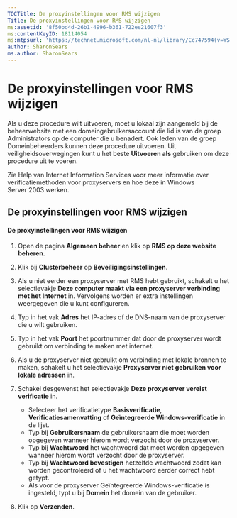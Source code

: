 ```yaml
---
TOCTitle: De proxyinstellingen voor RMS wijzigen
Title: De proxyinstellingen voor RMS wijzigen
ms:assetid: '8f50bd4d-26b1-4996-b361-722ee21607f3'
ms:contentKeyID: 18114054
ms:mtpsurl: 'https://technet.microsoft.com/nl-nl/library/Cc747594(v=WS.10)'
author: SharonSears
ms.author: SharonSears
---
```


De proxyinstellingen voor RMS wijzigen
======================================

Als u deze procedure wilt uitvoeren, moet u lokaal zijn aangemeld bij de beheerwebsite met een domeingebruikersaccount die lid is van de groep Administrators op de computer die u benadert. Ook leden van de groep Domeinbeheerders kunnen deze procedure uitvoeren. Uit veiligheidsoverwegingen kunt u het beste **Uitvoeren als** gebruiken om deze procedure uit te voeren.

Zie Help van Internet Information Services voor meer informatie over verificatiemethoden voor proxyservers en hoe deze in Windows Server 2003 werken.

De proxyinstellingen voor RMS wijzigen
--------------------------------------

#### De proxyinstellingen voor RMS wijzigen

1.  Open de pagina **Algemeen beheer** en klik op **RMS op deze website beheren**.

2.  Klik bij **Clusterbeheer** op **Beveiligingsinstellingen**.

3.  Als u niet eerder een proxyserver met RMS hebt gebruikt, schakelt u het selectievakje **Deze computer maakt via een proxyserver verbinding met het Internet** in. Vervolgens worden er extra instellingen weergegeven die u kunt configureren.

4.  Typ in het vak **Adres** het IP-adres of de DNS-naam van de proxyserver die u wilt gebruiken.

5.  Typ in het vak **Poort** het poortnummer dat door de proxyserver wordt gebruikt om verbinding te maken met internet.

6.  Als u de proxyserver niet gebruikt om verbinding met lokale bronnen te maken, schakelt u het selectievakje **Proxyserver niet gebruiken voor lokale adressen** in.

7.  Schakel desgewenst het selectievakje **Deze proxyserver vereist verificatie** in.

    -   Selecteer het verificatietype **Basisverificatie**, **Verificatiesamenvatting** of **Geïntegreerde Windows-verificatie** in de lijst.
    -   Typ bij **Gebruikersnaam** de gebruikersnaam die moet worden opgegeven wanneer hierom wordt verzocht door de proxyserver.
    -   Typ bij **Wachtwoord** het wachtwoord dat moet worden opgegeven wanneer hierom wordt verzocht door de proxyserver.
    -   Typ bij **Wachtwoord bevestigen** hetzelfde wachtwoord zodat kan worden gecontroleerd of u het wachtwoord eerder correct hebt getypt.
    -   Als voor de proxyserver Geïntegreerde Windows-verificatie is ingesteld, typt u bij **Domein** het domein van de gebruiker.

8.  Klik op **Verzenden**.
